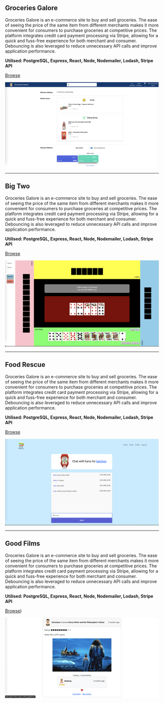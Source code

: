 ## Groceries Galore

<p> Groceries Galore is an e-commerce site to buy and sell groceries. The ease of seeing the price of the same item from different merchants makes it more convenient for consumers to purchase groceries at competitive prices. The platform integrates credit card payment processing via Stripe, allowing for a quick and fuss-free experience for both merchant and consumer. Debouncing is also leveraged to reduce unnecessary API calls and improve application performance. </p>

**Utilised: PostgreSQL, Express, React, Node, Nodemailer, Lodash, Stripe API**

[Browse](https://groceries-galore.netlify.app)

<img src="images/groceries-galore.png"/>

---
## Big Two

<p> Groceries Galore is an e-commerce site to buy and sell groceries. The ease of seeing the price of the same item from different merchants makes it more convenient for consumers to purchase groceries at competitive prices. The platform integrates credit card payment processing via Stripe, allowing for a quick and fuss-free experience for both merchant and consumer. Debouncing is also leveraged to reduce unnecessary API calls and improve application performance. </p>

**Utilised: PostgreSQL, Express, React, Node, Nodemailer, Lodash, Stripe API**

[Browse](https://lekpeng.github.io/big-2/)

<img src="images/big-two.png"/>

---
## Food Rescue

<p> Groceries Galore is an e-commerce site to buy and sell groceries. The ease of seeing the price of the same item from different merchants makes it more convenient for consumers to purchase groceries at competitive prices. The platform integrates credit card payment processing via Stripe, allowing for a quick and fuss-free experience for both merchant and consumer. Debouncing is also leveraged to reduce unnecessary API calls and improve application performance. </p>

**Utilised: PostgreSQL, Express, React, Node, Nodemailer, Lodash, Stripe API**

[Browse](https://food-rescue.onrender.com)

<img src="images/food-rescue.png"/>

---
## Good Films

<p> Groceries Galore is an e-commerce site to buy and sell groceries. The ease of seeing the price of the same item from different merchants makes it more convenient for consumers to purchase groceries at competitive prices. The platform integrates credit card payment processing via Stripe, allowing for a quick and fuss-free experience for both merchant and consumer. Debouncing is also leveraged to reduce unnecessary API calls and improve application performance. </p>

**Utilised: PostgreSQL, Express, React, Node, Nodemailer, Lodash, Stripe API**

[Browse](good-films-project.netlify.app))

<img src="images/good-films.png"/>
